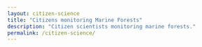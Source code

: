 ```yaml
---
layout: citizen-science
title: "Citizens monitoring Marine Forests"
description: "Citizen scientists monitoring marine forests."
permalink: /citizen-science/
---
```

